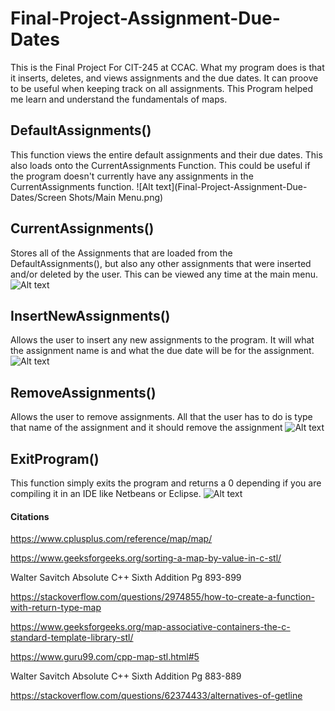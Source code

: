 # Final-Project-Assignment-Due-Dates
This is the Final Project For CIT-245 at CCAC. What my program does is that it inserts, deletes, and views assignments and the due dates. It can proove
to be useful when keeping track on all assignments. This Program helped me learn and understand the fundamentals of maps. 


## DefaultAssignments()
This function views the entire default assignments and their due dates. This also loads onto the CurrentAssignments Function. This could be useful if
the program doesn't currently have any assignments in the CurrentAssignments function.
![Alt text](Final-Project-Assignment-Due-Dates/Screen Shots/Main Menu.png)

## CurrentAssignments()
Stores all of the Assignments that are loaded from the DefaultAssignments(), but also any other assignments that were inserted and/or deleted by the
user. This can be viewed any time at the main menu. 
![Alt text]()

## InsertNewAssignments()
Allows the user to insert any new assignments to the program. It will what the assignment name is and what the due date will be for the assignment. 
![Alt text]()

## RemoveAssignments()
Allows the user to remove assignments. All that the user has to do is type that name of the assignment and it should remove the assignment
![Alt text]()

## ExitProgram()
This function simply exits the program and returns a 0 depending if you are
compiling it in an IDE like Netbeans or Eclipse.
![Alt text]()

#### Citations

<https://www.cplusplus.com/reference/map/map/>

<https://www.geeksforgeeks.org/sorting-a-map-by-value-in-c-stl/>

Walter Savitch Absolute C++ Sixth Addition  Pg 893-899

<https://stackoverflow.com/questions/2974855/how-to-create-a-function-with-return-type-map>

<https://www.geeksforgeeks.org/map-associative-containers-the-c-standard-template-library-stl/>

<https://www.guru99.com/cpp-map-stl.html#5>

Walter Savitch Absolute C++ Sixth Addition  Pg 883-889

<https://stackoverflow.com/questions/62374433/alternatives-of-getline>
